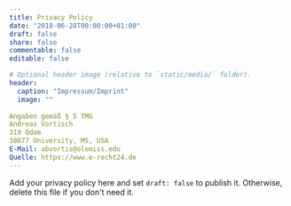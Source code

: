 ```yaml
---
title: Privacy Policy
date: "2018-06-28T00:00:00+01:00"
draft: false
share: false
commentable: false
editable: false

# Optional header image (relative to `static/media/` folder).
header:
  caption: "Impressum/Imprint"
  image: ""
  
Angaben gemäß § 5 TMG
Andreas Vortisch
319 Odom
38677 University, MS, USA
E-Mail: abvortis@olemiss.edu
Quelle: https://www.e-recht24.de
---
```


Add your privacy policy here and set `draft: false` to publish it. Otherwise, delete this file if you don't need it.
